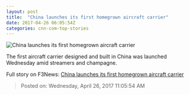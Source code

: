 ```yaml
---
layout: post
title:  "China launches its first homegrown aircraft carrier"
date: 2017-04-26 06:05:54Z
categories: cnn-com-top-stories
---
```


![China launches its first homegrown aircraft carrier](http://i2.cdn.cnn.com/cnnnext/dam/assets/170426111818-china-aircraft-carrier-launch-super-tease.jpg)

The first aircraft carrier designed and built in China was launched Wednesday amid streamers and champagne.


Full story on F3News: [China launches its first homegrown aircraft carrier](http://www.f3nws.com/n/AVxryE)

> Posted on: Wednesday, April 26, 2017 11:05:54 AM
